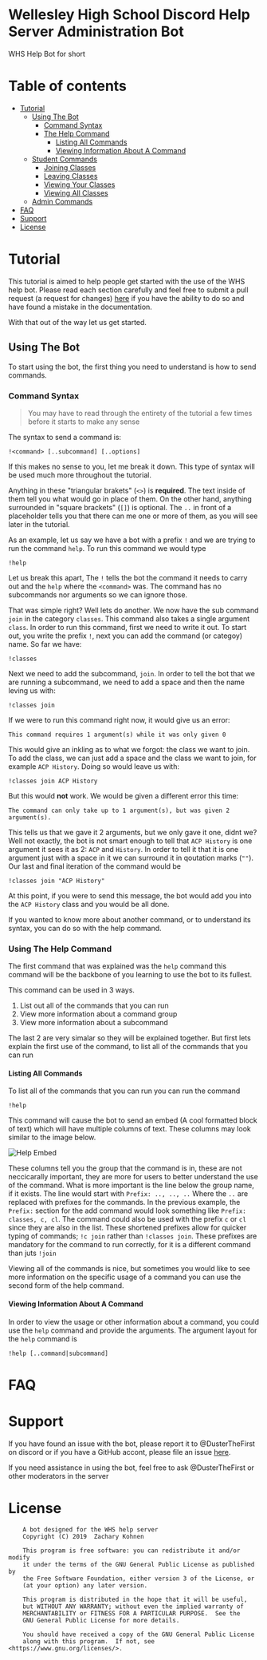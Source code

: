 # Wellesley High School Discord Help Server Administration Bot
WHS Help Bot for short

# Table of contents
* [Tutorial](#Tutorial)
    * [Using The Bot](#Using-The-Bot)
        * [Command Syntax](#Command-Syntax)
        * [The Help Command](#The-Help-Command)
            * [Listing All Commands](#Listing-All-Commands)
            * [Viewing Information About A Command](#Viewing-Information-About-A-Command)
    * [Student Commands](#Student-Commands)
        * [Joining Classes](#Joining-Classes)
        * [Leaving Classes](#Leaving-Classes)
        * [Viewing Your Classes](#Viewing-Your-Classes)
        * [Viewing All Classes](#Viewing-All-Classes)
    * [Admin Commands](#Admin-Commands)
* [FAQ](#FAQ)
* [Support](#Support)
* [License](#License)

# Tutorial
This tutorial is aimed to help people get started with the use of the WHS help bot.
Please read each section carefully and feel free to submit a pull request (a request for changes)
[here](https://github.com/DusterTheFirst/WHS-Help-Bot/edit/master/README.md)
if you have the ability to do so and have found a mistake in the documentation.

With that out of the way let us get started.

## Using The Bot
To start using the bot, the first thing you need to understand is how to send
commands.

### Command Syntax
> You may have to read through the entirety of the tutorial a few times before it starts to make any sense

The syntax to send a command is:

    !<command> [..subcommand] [..options]

If this makes no sense to you, let me break it down. This type of syntax will be used much
more throughout the tutorial.

Anything in these "triangular brakets" (`<>`) is **required**.
The text inside of them tell you what would go in place of them.
On the other hand, anything surrounded in "square brackets" (`[]`) is optional.
The `..` in front of a placeholder tells you that there can me one or more of
them, as you will see later in the tutorial.

As an example, let us say we have a bot with a prefix `!` and we are trying to run the command `help`.
To run this command we would type

    !help

Let us break this apart, The `!` tells the bot the command it needs to carry out
and the `help` where the `<command>` was. The command has no subcommands nor
arguments so we can ignore those.

That was simple right? Well lets do another. We now have the sub command
`join` in the category `classes`. This command also takes a single argument
`class`. In order to run this command, first we need to write it out.
To start out, you write the prefix `!`, next you can add the command (or categoy)
name. So far we have:

    !classes

Next we need to add the subcommand, `join`.
In order to tell the bot that we are running a subcommand, we need to add a space and then
the name leving us with:

    !classes join

If we were to run this command right now, it would give us an error:

    This command requires 1 argument(s) while it was only given 0

This would give an inkling as to what we forgot: the class we want to join. To add the class,
we can just add a space and the class we want to join, for example `ACP History`. Doing so
would leave us with:

    !classes join ACP History

But this would **not** work. We would be given a different error this time:

    The command can only take up to 1 argument(s), but was given 2 argument(s).

This tells us that we gave it 2 arguments, but we only gave it one, didnt we? Well not exactly,
the bot is not smart enough to tell that `ACP History` is one argument it sees it as 2: `ACP` and
`History`. In order to tell it that it is one argument just with a space in it we can surround it
in qoutation marks (`""`). Our last and final iteration of the command would be

    !classes join "ACP History"

At this point, if you were to send this message, the bot would add you into the `ACP History` class
and you would be all done.

If you wanted to know more about another command, or to understand its syntax, you can do so with the
help command.

### Using The Help Command
The first command that was explained was the `help` command this command will be the backbone of you
learning to use the bot to its fullest.

This command can be used in 3 ways.
1. List out all of the commands that you can run
2. View more information about a command group
3. View more information about a subcommand

The last 2 are very simalar so they will be explained together. But first lets explain the first use
of the command, to list all of the commands that you can run

#### Listing All Commands
To list all of the commands that you can run you can run the command

    !help

This command will cause the bot to send an embed (A cool formatted block of text) which will have multiple
columns of text. These columns may look similar to the image below.

![Help Embed](!!URL!!)

These columns tell you the group that the command is in, these are not neccicarally important, they are more
for users to better understand the use of the command. What is more important is the line below the group name,
if it exists. The line would start with `Prefix: .., .., ..` Where the `..` are replaced with prefixes for the
commands. In the previous example, the `Prefix:` section for the add command would look something like
`Prefix: classes, c, cl`. The command could also be used with the prefix `c` or `cl` since they are also in the list.
These shortened prefixes allow for quicker typing of commands; `!c join` rather than `!classes join`. These prefixes
are mandatory for the command to run correctly, for it is a different command than juts `!join`

Viewing all of the commands is nice, but sometimes you would like to see more information on the specific usage of a
command you can use the second form of the help command.

#### Viewing Information About A Command
In order to view the usage or other information about a command, you could use the `help` command and provide the arguments.
The argument layout for the `help` command is

    !help [..command|subcommand]

# FAQ

# Support
If you have found an issue with the bot, please report it to @DusterTheFirst
on discord or if you have a GitHub accont, please file an issue
[here](https://github.com/DusterTheFirst/WHS-Help-Bot/issues).

If you need assistance in using the bot, feel free to ask @DusterTheFirst or other
moderators in the server

# License
        A bot designed for the WHS help server
        Copyright (C) 2019  Zachary Kohnen

        This program is free software: you can redistribute it and/or modify
        it under the terms of the GNU General Public License as published by
        the Free Software Foundation, either version 3 of the License, or
        (at your option) any later version.

        This program is distributed in the hope that it will be useful,
        but WITHOUT ANY WARRANTY; without even the implied warranty of
        MERCHANTABILITY or FITNESS FOR A PARTICULAR PURPOSE.  See the
        GNU General Public License for more details.

        You should have received a copy of the GNU General Public License
        along with this program.  If not, see <https://www.gnu.org/licenses/>.